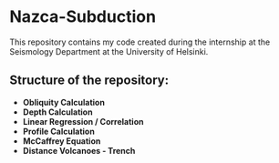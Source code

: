 # Nazca-Subduction

This repository contains my code created during the internship at the Seismology Department at the University of Helsinki.


## Structure of the repository:
* **Obliquity Calculation**
* **Depth Calculation**
* **Linear Regression / Correlation**
* **Profile Calculation**
* **McCaffrey Equation**
* **Distance Volcanoes - Trench**
